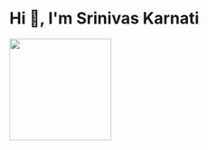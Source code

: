 <h1>Hi 👋, I'm Srinivas Karnati</h1>

<img height="180em" src="https://github-readme-stats.vercel.app/api?username=karnatisrinivas&show_icons=true&hide_border=true&&count_private=true&include_all_commits=true" />
